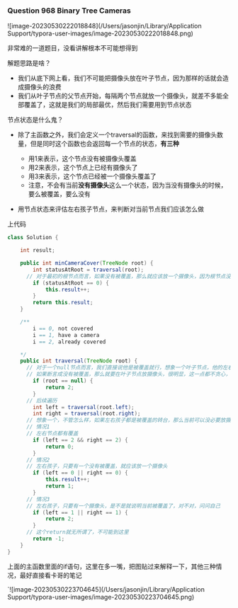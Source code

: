 ### Question 968 Binary Tree Cameras

![image-20230530222018848](/Users/jasonjin/Library/Application Support/typora-user-images/image-20230530222018848.png)

非常难的一道题目，没看讲解根本不可能想得到

解题思路是啥？

- 我们从底下网上看，我们不可能把摄像头放在叶子节点，因为那样的话就会造成摄像头的浪费
- 我们从叶子节点的父节点开始，每隔两个节点就放一个摄像头，就差不多能全部覆盖了，这就是我们的局部最优，然后我们需要用到节点状态

节点状态是什么鬼？

- 除了主函数之外，我们会定义一个traversal的函数，来找到需要的摄像头数量，但是同时这个函数也会返回每一个节点的状态，**有三种**
  - 用1来表示，这个节点没有被摄像头覆盖
  - 用2来表示，这个节点上已经有摄像头了
  - 用3来表示，这个节点已经被一个摄像头覆盖了
  - 注意，不会有当前**没有摄像头**这么一个状态，因为当没有摄像头的时候，要么被覆盖，要么没有

- 用节点状态来评估左右孩子节点，来判断对当前节点我们应该怎么做

上代码

```java
class Solution {

    int result;

    public int minCameraCover(TreeNode root) {
        int statusAtRoot = traversal(root);
      // 对于最初的根节点而言，如果没有被覆盖，那么就应该放一个摄像头，因为根节点没有父亲节点放摄像头了
        if (statusAtRoot == 0) {
            this.result++;
        }
        return this.result;
    }

    /**
        i == 0, not covered
        i == 1, have a camera
        i == 2, already covered

    */
    public int traversal(TreeNode root) {
      // 对于一个null节点而言，我们直接说他是被覆盖就行，想象一个叶子节点，他的左右孩子都是null，如果我们把null节点状态定义成有摄像头，那么叶子节点就会被判断成被覆盖了，那么叶子节点的父亲节点我们也不会放摄像头
      // 如果断言成没有被覆盖，那么就要在叶子节点放摄像头，很明显，这一点都不贪心，所以只能当成覆盖来对待
        if (root == null) {
            return 2;
        }
      // 后续遍历
        int left = traversal(root.left);
        int right = traversal(root.right);
      // 想象一个，不管怎么样，如果左右孩子都是被覆盖的转台，那么当前可以没必要放摄像头，而且当前也不可能被覆盖(左右没有摄像头，父亲节点还没遍历回去呢)，所以必须说是没有被覆盖
      // 情况1
      // 左右节点都有覆盖
        if (left == 2 && right == 2) {
            return 0;
        }
      // 情况2
      // 左右孩子，只要有一个没有被覆盖，就应该放一个摄像头
        if (left == 0 || right == 0) {
            this.result++;
            return 1;
        }
      // 情况3
      // 左右孩子，只要有一个摄像头，是不是就说明当前被覆盖了，对不对，问问自己
        if (left == 1 || right == 1) {
            return 2;
        }
      // 这个return就无所谓了，不可能到这里
        return -1;
    }
}
```

上面的主函数里面的if语句，这里在多一嘴，把图贴过来解释一下，其他三种情况，最好直接看卡哥的笔记

`![image-20230530223704645](/Users/jasonjin/Library/Application Support/typora-user-images/image-20230530223704645.png)